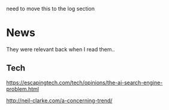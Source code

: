 
need to move this to the log section

# News

They were relevant back when I read them..

## Tech

https://escapingtech.com/tech/opinions/the-ai-search-engine-problem.html

http://neil-clarke.com/a-concerning-trend/